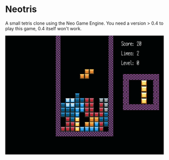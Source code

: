 # Neotris
A small tetris clone using the Neo Game Engine.
You need a version > 0.4 to play this game, 0.4 itself won't work.

![Screenshot](/screenshots/ingame.png)